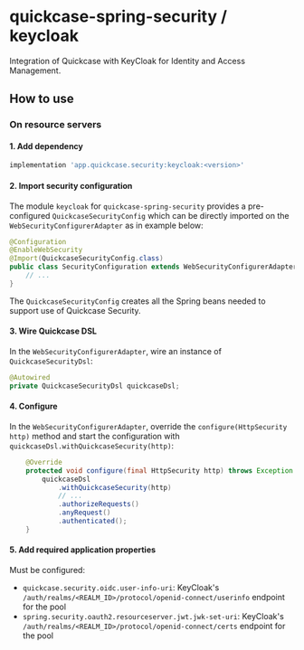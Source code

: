 # quickcase-spring-security / keycloak

Integration of Quickcase with KeyCloak for Identity and Access Management.

## How to use

### On resource servers

#### 1. Add dependency

```groovy
implementation 'app.quickcase.security:keycloak:<version>'
```

#### 2. Import security configuration

The module `keycloak` for `quickcase-spring-security` provides a pre-configured `QuickcaseSecurityConfig` which can be
directly imported on the `WebSecurityConfigurerAdapter` as in example below:

```java
@Configuration
@EnableWebSecurity
@Import(QuickcaseSecurityConfig.class)
public class SecurityConfiguration extends WebSecurityConfigurerAdapter {
    // ...
}
```

The `QuickcaseSecurityConfig` creates all the Spring beans needed to support use of Quickcase Security.

#### 3. Wire Quickcase DSL

In the `WebSecurityConfigurerAdapter`, wire an instance of `QuickcaseSecurityDsl`:

```java
@Autowired
private QuickcaseSecurityDsl quickcaseDsl;
```

#### 4. Configure

In the `WebSecurityConfigurerAdapter`, override the `configure(HttpSecurity http)` method and start the configuration with `quickcaseDsl.withQuickcaseSecurity(http)`:

```java
    @Override
    protected void configure(final HttpSecurity http) throws Exception {
        quickcaseDsl
            .withQuickcaseSecurity(http)
            // ...
            .authorizeRequests()
            .anyRequest()
            .authenticated();
    }
```

#### 5. Add required application properties

Must be configured:
* `quickcase.security.oidc.user-info-uri`: KeyCloak's `/auth/realms/<REALM_ID>/protocol/openid-connect/userinfo` endpoint for the pool
* `spring.security.oauth2.resourceserver.jwt.jwk-set-uri`: KeyCloak's `/auth/realms/<REALM_ID>/protocol/openid-connect/certs` endpoint for the pool


